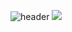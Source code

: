 ![header](https://capsule-render.vercel.app/api?type=waving&color=0:f5af19,100:f12711&height=300&section=header&text=Hi%20there%20👋&fontColor=ffffff&animation=twinkling&fontSize=120)
 <a href="https://www.instagram.com/control_record/?hl=ko" target="_blank"><img src="#E4405F"/></a>
